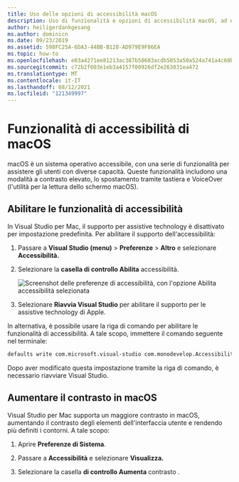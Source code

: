 ```yaml
---
title: Uso delle opzioni di accessibilità macOS
description: Uso di funzionalità e opzioni di accessibilità macOS, ad esempio contrasto elevato, spostamento tramite tastiera e VoiceOver
author: heiligerdankgesang
ms.author: dominicn
ms.date: 09/23/2019
ms.assetid: 598FC25A-6DA3-44BB-B128-AD979E9F86EA
ms.topic: how-to
ms.openlocfilehash: e03a4271ee81213ac387b58603acdb5053a50a524a741a4c60b50990ce0cd2f1
ms.sourcegitcommit: c72b2f603e1eb3a4157f00926df2e263831ea472
ms.translationtype: MT
ms.contentlocale: it-IT
ms.lasthandoff: 08/12/2021
ms.locfileid: "121349997"
---
```

# <a name="accessibility-features-of-macos"></a>Funzionalità di accessibilità di macOS

macOS è un sistema operativo accessibile, con una serie di funzionalità per assistere gli utenti con diverse capacità. Queste funzionalità includono una modalità a contrasto elevato, lo spostamento tramite tastiera e VoiceOver (l'utilità per la lettura dello schermo macOS).

## <a name="enable-accessibility-features"></a>Abilitare le funzionalità di accessibilità

In Visual Studio per Mac, il supporto per assistive technology è disattivato per impostazione predefinita. Per abilitare il supporto dell'accessibilità:

1. Passare a **Visual Studio (menu)**  >  **Preferenze**  >  **Altro** e selezionare **Accessibilità.**

1. Selezionare la **casella di controllo Abilita** accessibilità.

   ![Screenshot delle preferenze di accessibilità, con l'opzione Abilita accessibilità selezionata](media/accessibility-preferences.png)

1. Selezionare **Riavvia Visual Studio** per abilitare il supporto per le assistive technology di Apple.

In alternativa, è possibile usare la riga di comando per abilitare le funzionalità di accessibilità. A tale scopo, immettere il comando seguente nel terminale:

```bash
defaults write com.microsoft.visual-studio com.monodevelop.AccessibilityEnabled 1
```

Dopo aver modificato questa impostazione tramite la riga di comando, è necessario riavviare Visual Studio.

## <a name="increase-the-contrast-in-macos"></a>Aumentare il contrasto in macOS

Visual Studio per Mac supporta un maggiore contrasto in macOS, aumentando il contrasto degli elementi dell'interfaccia utente e rendendo più definiti i contorni. A tale scopo:

1. Aprire **Preferenze di Sistema**.

1. Passare a **Accessibilità** e selezionare **Visualizza.**

1. Selezionare la casella **di controllo Aumenta** contrasto .
